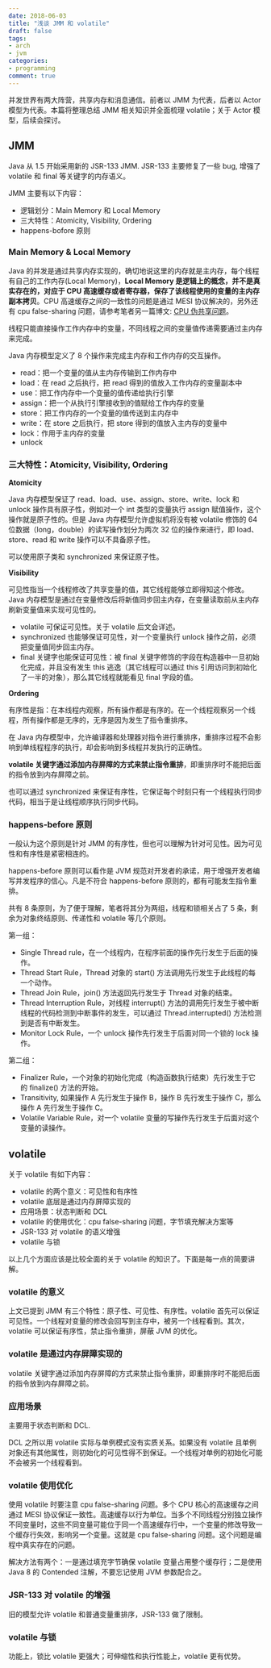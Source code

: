```yaml
---
date: 2018-06-03
title: "浅谈 JMM 和 volatile"
draft: false
tags:
- arch
- jvm
categories:
- programming
comment: true
---
```


并发世界有两大阵营，共享内存和消息通信。前者以 JMM 为代表，后者以 Actor 模型为代表。本篇将整理总结 JMM 相关知识并全面梳理 volatile；关于 Actor 模型，后续会探讨。

## JMM

Java 从 1.5 开始采用新的 JSR-133 JMM. JSR-133 主要修复了一些 bug, 增强了 volatile 和 final 等关键字的内存语义。

JMM 主要有以下内容：

- 逻辑划分：Main Memory 和 Local Memory
- 三大特性：Atomicity, Visibility, Ordering
- happens-bofore 原则

### Main Memory & Local Memory

Java 的并发是通过共享内存实现的，确切地说这里的内存就是主内存，每个线程有自己的工作内存(Local Memory)，**Local Memory 是逻辑上的概念，并不是真实存在的，对应于 CPU 高速缓存或者寄存器，保存了该线程使用的变量的主内存副本拷贝**。CPU 高速缓存之间的一致性的问题是通过 MESI 协议解决的，另外还有 cpu false-sharing 问题，请参考笔者另一篇博文: [CPU 伪共享问题](https://ijunjie.github.io/post/arch/cpu-false-sharing/)。

线程只能直接操作工作内存中的变量，不同线程之间的变量值传递需要通过主内存来完成。

Java 内存模型定义了 8 个操作来完成主内存和工作内存的交互操作。

- read：把一个变量的值从主内存传输到工作内存中
- load：在 read 之后执行，把 read 得到的值放入工作内存的变量副本中
- use：把工作内存中一个变量的值传递给执行引擎
- assign：把一个从执行引擎接收到的值赋给工作内存的变量
- store：把工作内存的一个变量的值传送到主内存中
- write：在 store 之后执行，把 store 得到的值放入主内存的变量中
- lock：作用于主内存的变量
- unlock

### 三大特性：Atomicity, Visibility, Ordering

**Atomicity**

Java 内存模型保证了 read、load、use、assign、store、write、lock 和 unlock 操作具有原子性，例如对一个 int 类型的变量执行 assign 赋值操作，这个操作就是原子性的。但是 Java 内存模型允许虚拟机将没有被 volatile 修饰的 64 位数据（long，double）的读写操作划分为两次 32 位的操作来进行，即 load、store、read 和 write 操作可以不具备原子性。

可以使用原子类和 synchronized 来保证原子性。

**Visibility**

可见性指当一个线程修改了共享变量的值，其它线程能够立即得知这个修改。Java 内存模型是通过在变量修改后将新值同步回主内存，在变量读取前从主内存刷新变量值来实现可见性的。

- volatile 可保证可见性。关于 volatile 后文会详述。
- synchronized 也能够保证可见性，对一个变量执行 unlock 操作之前，必须把变量值同步回主内存。
- final 关键字也能保证可见性：被 final 关键字修饰的字段在构造器中一旦初始化完成，并且没有发生 this 逃逸（其它线程可以通过 this 引用访问到初始化了一半的对象），那么其它线程就能看见 final 字段的值。

**Ordering**

有序性是指：在本线程内观察，所有操作都是有序的。在一个线程观察另一个线程，所有操作都是无序的，无序是因为发生了指令重排序。

在 Java 内存模型中，允许编译器和处理器对指令进行重排序，重排序过程不会影响到单线程程序的执行，却会影响到多线程并发执行的正确性。

**volatile 关键字通过添加内存屏障的方式来禁止指令重排**，即重排序时不能把后面的指令放到内存屏障之前。

也可以通过 synchronized 来保证有序性，它保证每个时刻只有一个线程执行同步代码，相当于是让线程顺序执行同步代码。

### happens-before 原则

一般认为这个原则是针对 JMM 的有序性，但也可以理解为针对可见性。因为可见性和有序性是紧密相连的。

happens-before 原则可以看作是 JVM 规范对开发者的承诺，用于增强开发者编写并发程序的信心。凡是不符合 happens-before 原则的，都有可能发生指令重排。

共有 8 条原则，为了便于理解，笔者将其分为两组，线程和锁相关占了 5 条，剩余为对象终结原则、传递性和 volatile 等几个原则。

第一组：

- Single Thread rule，在一个线程内，在程序前面的操作先行发生于后面的操作。
- Thread Start Rule，Thread 对象的 start() 方法调用先行发生于此线程的每一个动作。
- Thread Join Rule，join() 方法返回先行发生于 Thread 对象的结束。
- Thread Interruption Rule，对线程 interrupt() 方法的调用先行发生于被中断线程的代码检测到中断事件的发生，可以通过 Thread.interrupted() 方法检测到是否有中断发生。
- Monitor Lock Rule，一个 unlock 操作先行发生于后面对同一个锁的 lock 操作。

第二组：

- Finalizer Rule，一个对象的初始化完成（构造函数执行结束）先行发生于它的 finalize() 方法的开始。
- Transitivity, 如果操作 A 先行发生于操作 B，操作 B 先行发生于操作 C，那么操作 A 先行发生于操作 C。
- Volatile Variable Rule，对一个 volatile 变量的写操作先行发生于后面对这个变量的读操作。


## volatile

关于 volatile 有如下内容：

- volatile 的两个意义：可见性和有序性
- volatile 底层是通过内存屏障实现的
- 应用场景：状态判断和 DCL
- volatile 的使用优化：cpu false-sharing 问题，字节填充解决方案等
- JSR-133 对 volatile 的语义增强
- volatile 与锁

以上几个方面应该是比较全面的关于 volatile 的知识了。下面是每一点的简要讲解。

### volatile 的意义

上文已提到 JMM 有三个特性：原子性、可见性、有序性。volatile 首先可以保证可见性。一个线程对变量的修改会回写到主存中，被另一个线程看到。其次，volatile 可以保证有序性，禁止指令重排，屏蔽 JVM 的优化。

### volatile 是通过内存屏障实现的

volatile 关键字通过添加内存屏障的方式来禁止指令重排，即重排序时不能把后面的指令放到内存屏障之前。

### 应用场景

主要用于状态判断和 DCL.

DCL 之所以用 volatile 实际与单例模式没有实质关系。如果没有 volatile 且单例对象还有其他属性，则初始化的可见性得不到保证。一个线程对单例的初始化可能不会被另一个线程看到。

### volatile 使用优化

使用 volatile 时要注意 cpu false-sharing 问题。多个 CPU 核心的高速缓存之间通过 MESI 协议保证一致性。高速缓存以行为单位。当多个不同线程分别独立操作不同变量时，这些不同变量可能位于同一个高速缓存行中，一个变量的修改导致一个缓存行失效，影响另一个变量。这就是 cpu false-sharing 问题。这个问题是编程中真实存在的问题。

解决方法有两个：一是通过填充字节确保 volatile 变量占用整个缓存行；二是使用 Java 8 的 Contended 注解，不要忘记使用 JVM 参数配合之。

### JSR-133 对 volatile 的增强

旧的模型允许 volatile 和普通变量重排序，JSR-133 做了限制。

### volatile 与锁

功能上，锁比 volatile 更强大；可伸缩性和执行性能上，volatile 更有优势。
